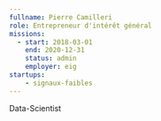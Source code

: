 ```yaml
---
fullname: Pierre Camilleri
role: Entrepreneur d'intérêt général
missions:
  - start: 2018-03-01
    end: 2020-12-31
    status: admin
    employer: eig
startups:
    - signaux-faibles
---
```


Data-Scientist
